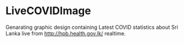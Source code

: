 # LiveCOVIDImage
Genarating graphic design containing Latest COVID statistics about Sri Lanka live from http://hpb.health.gov.lk/ realtime.
